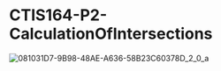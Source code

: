 # CTIS164-P2-CalculationOfIntersections
 
![081031D7-9B98-48AE-A636-58B23C60378D_2_0_a](https://user-images.githubusercontent.com/29208395/159756277-0119899b-7c16-48fc-9f86-c7d2bdec17fb.gif)

